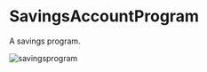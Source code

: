 # SavingsAccountProgram

A savings program.

![savingsprogram](https://cloud.githubusercontent.com/assets/20860945/25520595/67999896-2bca-11e7-964c-49976c8ed052.png)

